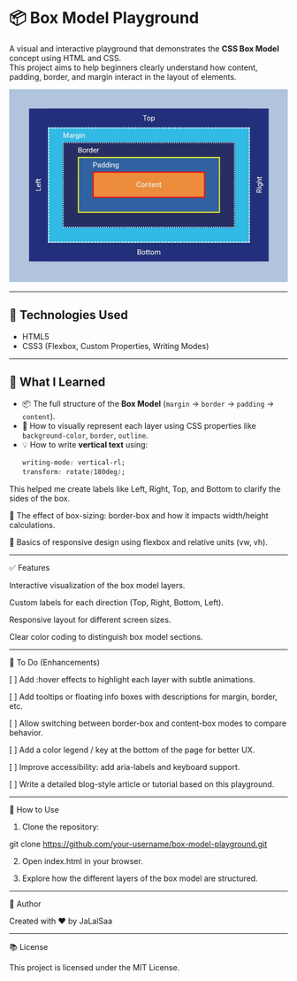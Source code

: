 # 📦 Box Model Playground

A visual and interactive playground that demonstrates the **CSS Box Model** concept using HTML and CSS.  
This project aims to help beginners clearly understand how content, padding, border, and margin interact in the layout of elements.

![Screenshot of the project](box-model-preview.jpg)

---

## 🚀 Technologies Used

- HTML5
- CSS3 (Flexbox, Custom Properties, Writing Modes)

---

## 🎯 What I Learned

- 📦 The full structure of the **Box Model** (`margin` → `border` → `padding` → `content`).
- 🎨 How to visually represent each layer using CSS properties like `background-color`, `border`, `outline`.
- 💡 How to write **vertical text** using:
  ```css
  writing-mode: vertical-rl;
  transform: rotate(180deg);

This helped me create labels like Left, Right, Top, and Bottom to clarify the sides of the box.

📐 The effect of box-sizing: border-box and how it impacts width/height calculations.

📱 Basics of responsive design using flexbox and relative units (vw, vh).

---

✅ Features

Interactive visualization of the box model layers.

Custom labels for each direction (Top, Right, Bottom, Left).

Responsive layout for different screen sizes.

Clear color coding to distinguish box model sections.

---

📝 To Do (Enhancements)

[ ] Add :hover effects to highlight each layer with subtle animations.

[ ] Add tooltips or floating info boxes with descriptions for margin, border, etc.

[ ] Allow switching between border-box and content-box modes to compare behavior.

[ ] Add a color legend / key at the bottom of the page for better UX.

[ ] Improve accessibility: add aria-labels and keyboard support.

[ ] Write a detailed blog-style article or tutorial based on this playground.

---

🧪 How to Use

1. Clone the repository:

git clone https://github.com/your-username/box-model-playground.git


2. Open index.html in your browser.


3. Explore how the different layers of the box model are structured.

---

📌 Author

Created with ❤️ by JaLalSaa

---

📚 License

This project is licensed under the MIT License.
